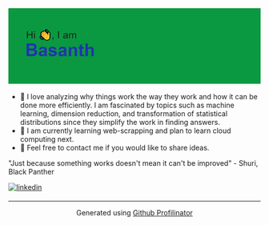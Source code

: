 <img src = "https://github.com/basanth2191/basanth2191/blob/main/download.png" >

-  👀 I love analyzing why things work the way they work and how it can be done more efficiently. I am fascinated by topics such as machine learning, dimension reduction, and transformation of statistical distributions since they simplify the work in finding answers.
- 🌱 I am currently learning web-scrapping and plan to learn cloud computing next.
- 💞️ Feel free to contact me if you would like to share ideas.

"Just because something works doesn't mean it can't be improved"  - Shuri, Black Panther

<a href="https://linkedin.com/in/https://www.linkedin.com/in/basanth-shankar" target="_blank">
<img src=https://img.shields.io/badge/linkedin-%231E77B5.svg?&style=for-the-badge&logo=linkedin&logoColor=white alt=linkedin style="margin-bottom: 5px;" />
</a>  

<br />

----
<div align="center">Generated using <a href="https://profilinator.rishav.dev/" target="_blank">Github Profilinator</a></div>

<!---
basanth2191/basanth2191 is a ✨ special ✨ repository because its `README.md` (this file) appears on your GitHub profile.
You can click the Preview link to take a look at your changes.
--->
